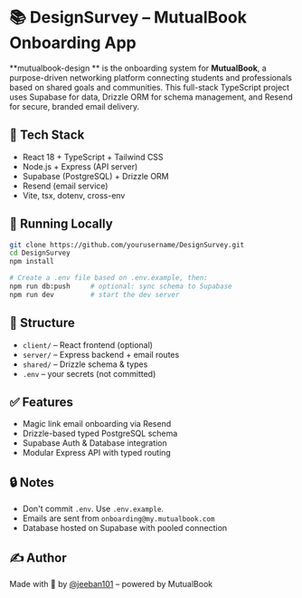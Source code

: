 # 📚 DesignSurvey – MutualBook Onboarding App

**mutualbook-design
** is the onboarding system for **MutualBook**, a purpose-driven networking platform connecting students and professionals based on shared goals and communities. This full-stack TypeScript project uses Supabase for data, Drizzle ORM for schema management, and Resend for secure, branded email delivery.

## 🚀 Tech Stack
- React 18 + TypeScript + Tailwind CSS
- Node.js + Express (API server)
- Supabase (PostgreSQL) + Drizzle ORM
- Resend (email service)
- Vite, tsx, dotenv, cross-env

## 🧪 Running Locally
```bash
git clone https://github.com/yourusername/DesignSurvey.git
cd DesignSurvey
npm install

# Create a .env file based on .env.example, then:
npm run db:push     # optional: sync schema to Supabase
npm run dev         # start the dev server
```

## 📁 Structure
- `client/` – React frontend (optional)
- `server/` – Express backend + email routes
- `shared/` – Drizzle schema & types
- `.env` – your secrets (not committed)

## ✅ Features
- Magic link email onboarding via Resend
- Drizzle-based typed PostgreSQL schema
- Supabase Auth & Database integration
- Modular Express API with typed routing

## 🔒 Notes
- Don't commit `.env`. Use `.env.example`.
- Emails are sent from `onboarding@my.mutualbook.com`
- Database hosted on Supabase with pooled connection

## ✍️ Author
Made with 💜 by [@jeeban101](https://github.com/jeeban101) – powered by MutualBook
